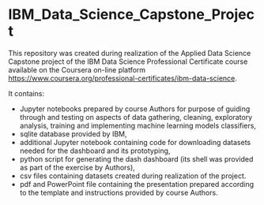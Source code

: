 # IBM_Data_Science_Capstone_Project
This repository was created during realization of the Applied Data Science Capstone project 
of the IBM Data Science Professional Certificate course available on the Coursera on-line platform https://www.coursera.org/professional-certificates/ibm-data-science.

It contains:
- Jupyter notebooks prepared by course Authors for purpose of guiding through and testing on aspects of data gathering, cleaning, 
exploratory analysis, training and implementing machine learning models classifiers,
- sqlite database provided by IBM,
- additional Jupyter notebook containing code for downloading datasets needed for the dashboard and its prototyping,
- python script for generating the dash dashboard (its shell was provided as part of the exercise by Authors),
- csv files containing datasets created during realization of the project.
- pdf and PowerPoint file containing the presentation prepared according to the template and instructions provided by course Authors.

